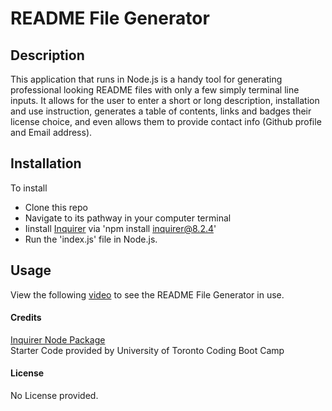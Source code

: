 # README File Generator

## Description
This application that runs in Node.js is a handy tool for generating professional looking README files with only a few simply terminal line inputs.  It allows for the user to enter a short or long description, installation and use instruction, generates a table of contents, links and badges their license choice, and even allows them to provide contact info (Github profile and Email address).

## Installation
To install
 - Clone this repo
 - Navigate to its pathway in your computer terminal
 - Iinstall [Inquirer](https://www.npmjs.com/package/inquirer) via 'npm install inquirer@8.2.4'
 - Run the 'index.js' file in Node.js.

## Usage
View the following [video](https://drive.google.com/file/d/1ZA4vdCGHBe3vSQ2m-y0PFnXdMqQ_wWu9/view?usp=sharing) to see the README File Generator in use.
 


#### Credits
[Inquirer Node Package](https://www.npmjs.com/package/inquirer)\
Starter Code provided by University of Toronto Coding Boot Camp

#### License
No License provided.